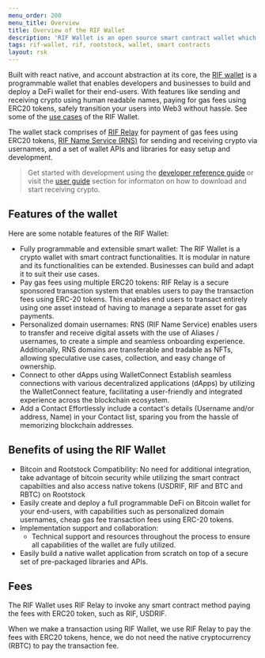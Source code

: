 ```yaml
---
menu_order: 200
menu_title: Overview
title: Overview of the RIF Wallet
description: 'RIF Wallet is an open source smart contract wallet which enables businesses to create and deploy fully customizable on-chain wallets'
tags: rif-wallet, rif, rootstock, wallet, smart contracts
layout: rsk
---
```


Built with react native, and account abstraction at its core, the [RIF wallet](https://github.com/rsksmart/rif-wallet) is a programmable wallet that enables developers and businesses to build and deploy a DeFi wallet for their end-users. With features like sending and receiving crypto using human readable names, paying for gas fees using ERC20 tokens, safely transition your users into Web3 without hassle. See some of the [use cases](https://rif.technology/use-cases/) of the RIF Wallet.

The wallet stack comprises of [RIF Relay](https://github.com/rsksmart/rif-relay) for payment of gas fees using ERC20 tokens, [RIF Name Service (RNS)](https://github.com/rsksmart/rns-manager-react) for sending and receiving crypto via usernames, and a set of wallet APIs and libraries for easy setup and development.

> Get started with development using the [developer reference guide](/rif/wallet/dev-reference/) or visit the [user guide](/rif/wallet/user-guide/) section for informaton on how to download and start receiving crypto.

## Features of the wallet

Here are some notable features of the RIF Wallet: 

* Fully programmable and extensible smart wallet: 
The RIF Wallet is a crypto wallet with smart contract functionalities. It is modular in nature and its functionalities can be extended.  Businesses can build and adapt it to suit their use cases. 
* Pay gas fees using multiple ERC20 tokens:
RIF Relay is a secure sponsored transaction system that enables users to pay the transaction fees using ERC-20 tokens. This enables end users to transact entirely using one asset instead of having to manage a separate asset for gas payments.
* Personalized domain usernames:
RNS (RIF Name Service) enables users to transfer and receive digital assets with the use of Aliases / usernames, to create a simple and seamless onboarding experience. Additionally, RNS domains are transferable and tradable as NFTs, allowing speculative use cases, collection, and easy change of ownership. 
* Connect to other dApps using WalletConnect
Establish seamless connections with various decentralized applications (dApps) by utilizing the WalletConnect feature, facilitating a user-friendly and integrated experience across the blockchain ecosystem.
* Add a Contact 
Effortlessly include a contact's details (Username and/or address, Name) in your Contact list, sparing you from the hassle of memorizing blockchain addresses.

## Benefits of using the RIF Wallet
* Bitcoin and Rootstock Compatibility: No need for additional integration, take advantage of bitcoin security while utilizing the smart contract capabilties and also access native tokens (USDRIF, RIF and BTC and RBTC) on Rootstock
* Easily create and deploy a full programmable DeFi on Bitcoin wallet for your end-users, with capabilities such as personalized domain usernames, cheap gas fee transaction fees using ERC-20 tokens.
* Implementation support and collaboration:
    * Technical support and resources throughout the process to ensure all capabilities of the wallet are fully utilized.
* Easily build a native wallet application from scratch on top of a secure set of pre-packaged libraries and APIs.


## Fees

The RIF Wallet uses RIF Relay to invoke any smart contract method paying the fees with ERC20 token, such as RIF, USDRIF. 

When we make a transaction using RIF Wallet, we use RIF Relay to pay the fees with ERC20 tokens, hence, we do not need the native cryptocurrency (RBTC) to pay the transaction fee.